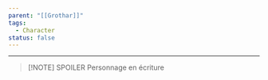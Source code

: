 ```yaml
---
parent: "[[Grothar]]"
tags:
  - Character
status: false
---
```

---


> [!NOTE] SPOILER
> Personnage en écriture

